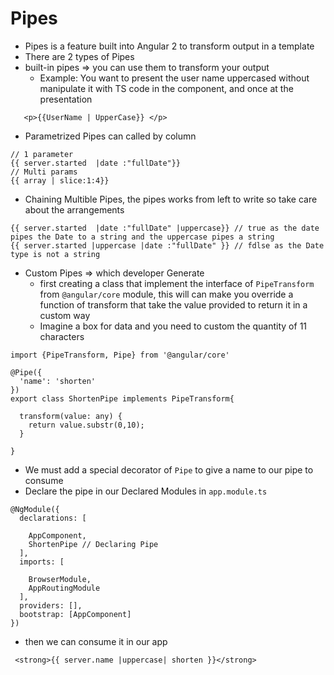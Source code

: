 # Pipes

- Pipes is a feature built into Angular 2 to transform output in a template
- There are 2 types of Pipes
- built-in pipes => you can use them to transform your output
  - Example: You want to present the user name uppercased without manipulate it with TS code in the component, and once at the presentation

```{html}
   <p>{{UserName | UpperCase}} </p>
```

- Parametrized Pipes can called by column

```{html}
// 1 parameter
{{ server.started  |date :"fullDate"}}
// Multi params
{{ array | slice:1:4}}
```

- Chaining Multible Pipes, the pipes works from left to write so take care about the arrangements

```{html}
{{ server.started  |date :"fullDate" |uppercase}} // true as the date pipes the Date to a string and the uppercase pipes a string
{{ server.started |uppercase |date :"fullDate" }} // fdlse as the Date type is not a string
```

- Custom Pipes => which developer Generate
  - first creating a class that implement the interface of `PipeTransform` from `@angular/core` module, this will can make you override a function of transform that take the value provided to return it in a custom way
  - Imagine a box for data and you need to custom the quantity of  11 characters 

```{Ts}
import {PipeTransform, Pipe} from '@angular/core'

@Pipe({
  'name': 'shorten'
})
export class ShortenPipe implements PipeTransform{

  transform(value: any) {
    return value.substr(0,10);
  }

}
```
- We must add a special decorator of `Pipe` to give a name to our pipe to consume
- Declare the pipe in our Declared Modules in `app.module.ts`
```{Ts}
@NgModule({
  declarations: [

    AppComponent,
    ShortenPipe // Declaring Pipe
  ],
  imports: [

    BrowserModule,
    AppRoutingModule
  ],
  providers: [],
  bootstrap: [AppComponent]
})
```
- then we can consume it in our app
```{Html}
 <strong>{{ server.name |uppercase| shorten }}</strong>
```
